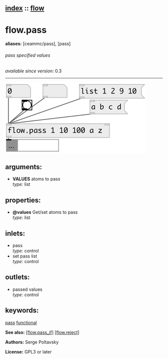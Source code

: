 [index](index.html) :: [flow](category_flow.html)
---

# flow.pass
**aliases:** [ceammc/pass], [pass]


###### pass specified values

*available since version:* 0.3

---




[![example](../examples/img/flow.pass.jpg)](../examples/pd/flow.pass.pd)



## arguments:

* **VALUES**
atoms to pass<br>
_type:_ list<br>





## properties:

* **@values** 
Get/set atoms to pass<br>
_type:_ list<br>



## inlets:

* pass<br>
_type:_ control
* set pass list<br>
_type:_ control



## outlets:

* passed values<br>
_type:_ control



## keywords:

[pass](keywords/pass.html)
[functional](keywords/functional.html)



**See also:**
[\[flow.pass_if\]](flow.pass_if.html)
[\[flow.reject\]](flow.reject.html)




**Authors:** Serge Poltavsky




**License:** GPL3 or later






